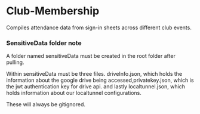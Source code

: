 # Club-Membership
Compiles attendance data from sign-in sheets across different club events.

### SensitiveData folder note
A folder named sensitiveData must be created in the root folder after pulling.

Within sensitiveData must be three files. driveInfo.json, which holds the information about the google drive being accessed,privatekey.json, which is the jwt authentication key for drive api. and lastly localtunnel.json, which holds information about our localtunnel configurations.

These will always be gitignored.
